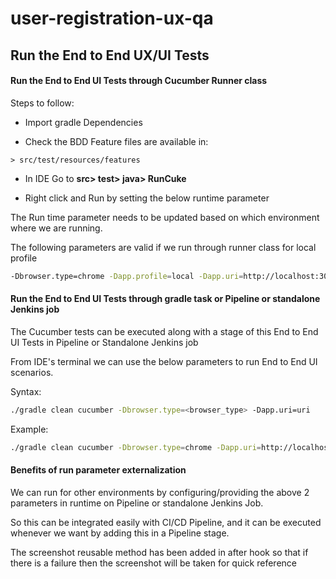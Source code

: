 # user-registration-ux-qa

## Run the End to End UX/UI Tests

#### Run the End to End UI Tests through Cucumber Runner class

Steps to follow:

- Import gradle Dependencies

- Check the BDD Feature files are available in:

```> src/test/resources/features```

- In IDE Go to **src> test> java> RunCuke**

- Right click and Run by setting the below runtime parameter

The Run time parameter needs to be updated based on which environment where we are running.

The following parameters are valid if we run through runner class for local profile
```bash
-Dbrowser.type=chrome -Dapp.profile=local -Dapp.uri=http://localhost:3000/
```

#### Run the End to End UI Tests through gradle task or Pipeline or standalone Jenkins job

The Cucumber tests can be executed along with a stage of this End to End UI Tests in Pipeline or Standalone Jenkins job

From IDE's terminal we can use the below parameters to run End to End UI scenarios.

Syntax:
```bash
./gradle clean cucumber -Dbrowser.type=<browser_type> -Dapp.uri=uri
```

Example:
```bash
./gradle clean cucumber -Dbrowser.type=chrome -Dapp.uri=http://localhost:3000/
```

#### Benefits of run parameter externalization

We can run for other environments by configuring/providing the above 2 parameters in runtime on Pipeline or standalone Jenkins Job.

So this can be integrated easily with CI/CD Pipeline, and it can be executed whenever we want by adding this in a Pipeline stage.

The screenshot reusable method has been added in after hook so that if there is a failure then the screenshot will be taken for quick reference
